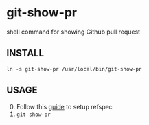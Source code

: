 git-show-pr
===========

shell command for showing Github pull request

## INSTALL

`ln -s git-show-pr /usr/local/bin/git-show-pr`

## USAGE

0. Follow this [guide](https://help.github.com/articles/checking-out-pull-requests-locally) to setup refspec
0. `git show-pr`

